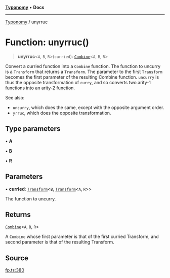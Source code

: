 [**Typonomy**](../README.md) • **Docs**

***

[Typonomy](../globals.md) / unyrruc

# Function: unyrruc()

> **unyrruc**\<`A`, `B`, `R`\>(`curried`): [`Combine`](../type-aliases/Combine.md)\<`A`, `B`, `R`\>

Convert a curried function into a `Combine` function.
The function to uncurry is a `Transform` that returns a `Transform`.
The parameter to the first `Transform` becomes the first parameter of the resulting Combine function.
`uncurry` is thus the opposite transformation of `curry`,
and so converts two arity-1 functions into an arity-2 function.

See also:
  * `uncurry`, which does the same, except with the opposite argument order.
  * `yrruc`, which does the opposite transformation.

## Type parameters

• **A**

• **B**

• **R**

## Parameters

• **curried**: [`Transform`](../type-aliases/Transform.md)\<`B`, [`Transform`](../type-aliases/Transform.md)\<`A`, `R`\>\>

The function to uncurry.

## Returns

[`Combine`](../type-aliases/Combine.md)\<`A`, `B`, `R`\>

A `Combine` whose first parameter is that of the first curried Transform,
 and second parameter is that of the resulting Transform.

## Source

[fp.ts:380](https://github.com/softcraft-development/typonomy/blob/cee340f062935faae6d8d20bbf994df4a652481c/src/fp.ts#L380)
